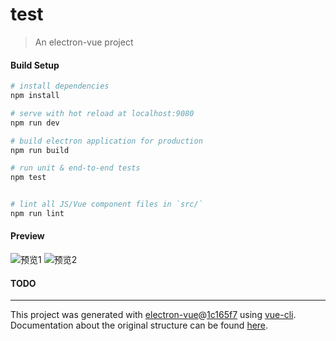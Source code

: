 # test

> An electron-vue project

#### Build Setup

``` bash
# install dependencies
npm install

# serve with hot reload at localhost:9080
npm run dev

# build electron application for production
npm run build

# run unit & end-to-end tests
npm test


# lint all JS/Vue component files in `src/`
npm run lint

```

#### Preview

![预览1](http://wx1.sinaimg.cn/mw690/0060lm7Tly1fx0wmtdejjj31kw0zeary.jpg)
![预览2](http://wx4.sinaimg.cn/mw690/0060lm7Tly1fx0wmtop1gj31kw0z6wxk.jpg)

#### TODO

---

This project was generated with [electron-vue](https://github.com/SimulatedGREG/electron-vue)@[1c165f7](https://github.com/SimulatedGREG/electron-vue/tree/1c165f7c5e56edaf48be0fbb70838a1af26bb015) using [vue-cli](https://github.com/vuejs/vue-cli). Documentation about the original structure can be found [here](https://simulatedgreg.gitbooks.io/electron-vue/content/index.html).
